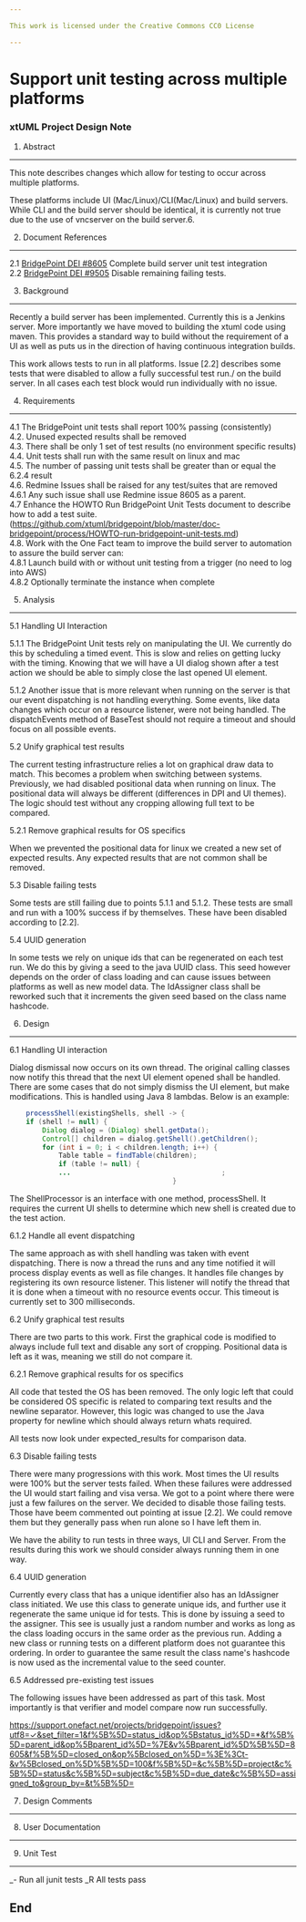 ```yaml
---

This work is licensed under the Creative Commons CC0 License

---
```


# Support unit testing across multiple platforms
### xtUML Project Design Note


1. Abstract
-----------
This note describes changes which allow for testing to occur across multiple platforms.  

These platforms include UI (Mac/Linux)/CLI(Mac/Linux) and build servers.  While CLI and the build server should be identical, it is currently not true due to the use of vncserver on the build server.6.

2. Document References
----------------------
<a id="2.1"></a>2.1 [BridgePoint DEI #8605](https://support.onefact.net/issues/8605) Complete build server unit test integration   
<a id="2.2"></a>2.2 [BridgePoint DEI #9505](https://support.onefact.net/issues/9505) Disable remaining failing tests.    

3. Background
-------------
Recently a build server has been implemented.  Currently this is a Jenkins server.  More importantly we have moved to building the xtuml code using maven.  This provides a standard way to build without the requirement of a UI as well as puts us in the direction of having continuous integration builds.

This work allows tests to run in all platforms.  Issue [2.2] describes some tests that were disabled to allow a fully successful test run./ on the build server.  In all cases each test block would run individually with no issue.  

4. Requirements
---------------
4.1 The BridgePoint unit tests shall report 100% passing (consistently)   
4.2. Unused expected results shall be removed  
4.3. There shall be only 1 set of test results (no environment specific results)  
4.4. Unit tests shall run with the same result on linux and mac     
4.5. The number of passing unit tests shall be greater than or equal the 6.2.4 result  
4.6. Redmine Issues shall be raised for any test/suites that are removed  
4.6.1 Any such issue shall use Redmine issue 8605 as a parent.   
4.7 Enhance the HOWTO Run BridgePoint Unit Tests document to describe how to add a test suite.   (https://github.com/xtuml/bridgepoint/blob/master/doc-bridgepoint/process/HOWTO-run-bridgepoint-unit-tests.md)  
4.8. Work with the One Fact team to improve the build server to automation to assure the build server can:  
4.8.1 Launch build with or without unit testing from a trigger (no need to log into AWS)   
4.8.2 Optionally terminate the instance when complete  


5. Analysis
-----------
5.1 Handling UI Interaction  

5.1.1 The BridgePoint Unit tests rely on manipulating the UI.  We currently do this by scheduling a timed event.  This is slow and relies on getting lucky with the timing.  Knowing that we will have a UI dialog shown after a test action we should be able to simply close the last opened UI element.  

5.1.2 Another issue that is more relevant when running on the server is that our event dispatching is not handling everything.  Some events, like data changes which occur on a resource listener, were not being handled.  The dispatchEvents method of BaseTest should not require a timeout and should focus on all possible events.  

5.2 Unify graphical test results  

The current testing infrastructure relies a lot on graphical draw data to match.  This becomes a problem when switching between systems.  Previously, we had disabled positional data when running on linux.  The positional data will always be different (differences in DPI and UI themes).  The logic should test without any cropping allowing full text to be compared.  

5.2.1 Remove graphical results for OS specifics  

When we prevented the positional data for linux we created  a new set of expected results.  Any expected results that are not common shall be removed.  
 
5.3 Disable failing tests  

Some tests are still failing due to points 5.1.1 and 5.1.2.  These tests are small and run with a 100% success if by themselves.  These have been disabled according to [2.2].  

5.4 UUID generation  

In some tests we rely on unique ids that can be regenerated on each test run.  We do this by giving a seed to the java UUID class.  This seed however depends on the order of class loading and can cause issues between platforms as well as new model data.  The IdAssigner class shall be reworked such that it increments the given seed based on the class name hashcode.  

6. Design
---------
6.1 Handling UI interaction  

Dialog dismissal now occurs on its own thread.  The original calling classes now notify this thread that the next UI element opened shall be handled.  There are some cases that do not simply dismiss the UI element, but make modifications.  This is handled using Java 8 lambdas.  Below is an example:  

```java
	processShell(existingShells, shell -> {
	if (shell != null) {
		Dialog dialog = (Dialog) shell.getData();
		Control[] children = dialog.getShell().getChildren();
		for (int i = 0; i < children.length; i++) {
			Table table = findTable(children);
			if (table != null) {
			...										;
										}
```   

The ShellProcessor is an interface with one method, processShell.  It requires the current UI shells to determine which new shell is created due to the test action.  

6.1.2 Handle all event dispatching  

The same approach as with shell handling was taken with event dispatching.  There is now a thread the runs and any time notified it will process display events as well as file changes.  It handles file changes by registering its own resource listener.  This listener will notify the thread that it is done when a timeout with no resource events occur.  This timeout is currently set to 300 milliseconds.  

6.2 Unify graphical test results  

There are two parts to this work.  First the graphical code is modified to always include full text and disable any sort of cropping.  Positional data is left as it was, meaning we still do not compare it.  

6.2.1  Remove graphical results for os specifics  

All code that tested the OS has been removed.  The only logic left that could be considered OS specific is related to comparing text results and the newline separator.  However, this logic was changed to use the Java property for newline which should always return whats required.  

All tests now look under expected_results for comparison data.  

6.3  Disable failing tests  

There were many progressions with this work.  Most times the UI results were 100% but the server tests failed.  When these failures were addressed the UI would start failing and visa versa.  We got to a point where there were just a few failures on the server.  We decided to disable those failing tests.  Those have beem commented out pointing at issue [2.2].  We could remove them but they generally pass when run alone so I have left them in.  

We have the ability to run tests in three ways, UI CLI and Server.  From the results during this work we should consider always running them in one way.  

6.4 UUID generation  

Currently every class that has a unique identifier also has an IdAssigner class initiated.  We use this class to generate unique ids, and further use it regenerate the same unique id for tests.  This is done by issuing a seed to the assigner.  This see is usually just a random number and works as long as the class loading occurs in the same order as the previous run.  Adding a new class or running tests on a different platform does not guarantee this ordering.  In order to guarantee the same result the class name's hashcode is now used as the incremental value to the seed counter.  

6.5 Addressed pre-existing test issues  

The following issues have been addressed as part of this task.  Most importantly is that verifier and model compare now run successfully.  

https://support.onefact.net/projects/bridgepoint/issues?utf8=✓&set_filter=1&f%5B%5D=status_id&op%5Bstatus_id%5D=*&f%5B%5D=parent_id&op%5Bparent_id%5D=%7E&v%5Bparent_id%5D%5B%5D=8605&f%5B%5D=closed_on&op%5Bclosed_on%5D=%3E%3Ct-&v%5Bclosed_on%5D%5B%5D=100&f%5B%5D=&c%5B%5D=project&c%5B%5D=status&c%5B%5D=subject&c%5B%5D=due_date&c%5B%5D=assigned_to&group_by=&t%5B%5D=

7. Design Comments
------------------

8. User Documentation
---------------------

9. Unit Test
------------
_- Run all junit tests
_R All tests pass

End
---
